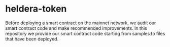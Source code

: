 # heldera-token
Before deploying a smart contract on the mainnet network, we audit our smart contract code and make recommended improvements. In this repository we provide our smart contract code starting from samples to files that have been deployed.
